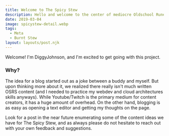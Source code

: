 ```yaml
---
title: Welcome to The Spicy Stew   
description: Hello and welcome to the center of mediocre Oldschool Runescape content. We are excited to start producing meta-changing content for the community, so keep checking back while we kick things off. 
date: 2019-03-04
image: spicystew-detail.webp
tags:
  - Meta
  - Burnt Stew
layout: layouts/post.njk
---
```


Welcome! I'm DiggyJohnson, and I'm excited to get going with this project.

### Why?

The idea for a blog started out as a joke between a buddy and myself. But upon thinking more about it, we realized there really isn't much written OSRS content (and I needed to practice my webdev and cloud architectures skills anyways). While Youtube/Twitch is the primary medium for content creators, it has a huge amount of overhead. On the other hand, blogging is as easy as opening a text editor and getting my thoughts on the page. 

Look for a post in the near future enumerating some of the content ideas we have for The Spicy Stew, and as always please do not hesitate to reach out with your own feedback and suggestions.

